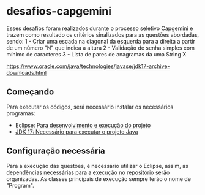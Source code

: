 # desafios-capgemini

Esses desafios foram realizados durante o processo seletivo Capgemini e trazem como resultado os critérios sinalizados para as questões abordadas, sendo:
1 - Criar uma escada na diagonal da esquerda para a direita a partir de um número "N" que indica a altura
2 - Validação de senha simples com mínimo de caracteres 
3 - Lista de pares de anagramas da uma String X

https://www.oracle.com/java/technologies/javase/jdk17-archive-downloads.html

## Começando

Para executar os códigos, será necessário instalar os necessários programas:
- [Eclipse: Para desenvolvimento e execução do projeto](http://www.eclipse.org/downloads/packages/eclipse-ide-java-ee-developers/oxygen3a)
- [JDK 17: Necessário para executar o projeto Java](https://www.oracle.com/java/technologies/javase/jdk17-archive-downloads.html)


## Configuração necessária

Para a execução das questões, é necessário utilizar o Eclipse, assim, as dependências necessárias para a execução no repositório serão organizadas. As classes principais de execução sempre terão o nome de "Program".
